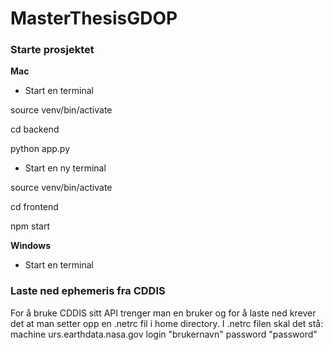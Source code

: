 # MasterThesisGDOP

### Starte prosjektet

<b> Mac </b>
- Start en terminal

source venv/bin/activate

cd backend

python app.py

- Start en ny terminal

source venv/bin/activate

cd frontend

npm start


<b> Windows </b>
- Start en terminal


### Laste ned ephemeris fra CDDIS

For å bruke CDDIS sitt API trenger man en bruker og for å laste ned krever det at man setter opp en .netrc fil i home directory. I .netrc filen skal det stå: 
machine urs.earthdata.nasa.gov login "brukernavn" password "password"


